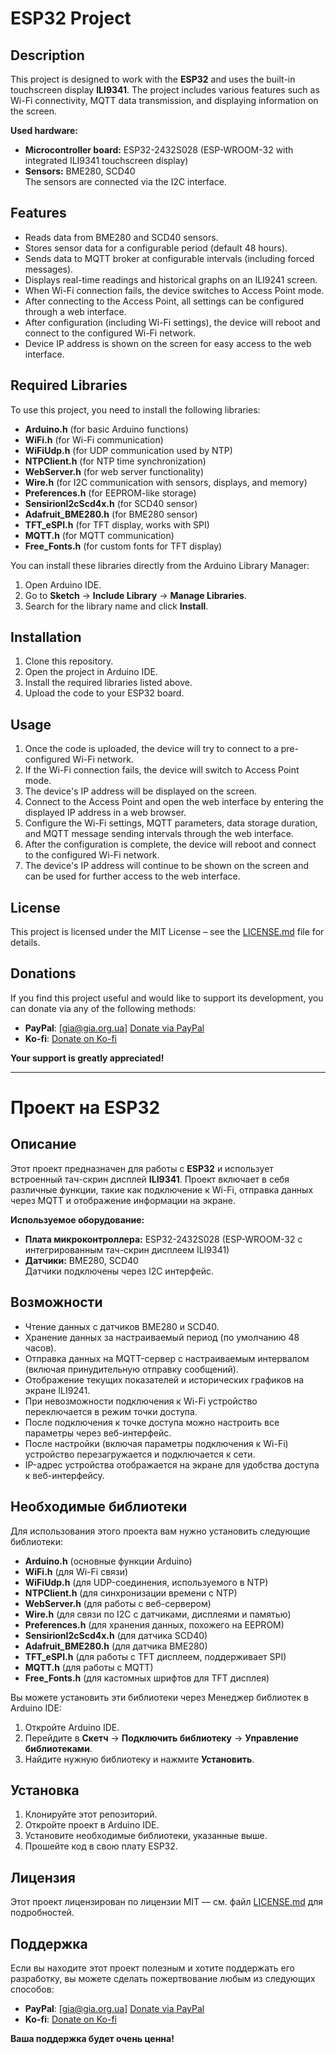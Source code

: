 # ESP32 Project

## Description

This project is designed to work with the **ESP32** and uses the built-in touchscreen display **ILI9341**. The project includes various features such as Wi-Fi connectivity, MQTT data transmission, and displaying information on the screen.

**Used hardware:**
- **Microcontroller board:** ESP32-2432S028 (ESP-WROOM-32 with integrated ILI9341 touchscreen display)
- **Sensors:** BME280, SCD40  
  The sensors are connected via the I2C interface.

## Features
- Reads data from BME280 and SCD40 sensors.
- Stores sensor data for a configurable period (default 48 hours).
- Sends data to MQTT broker at configurable intervals (including forced messages).
- Displays real-time readings and historical graphs on an ILI9241 screen.
- When Wi-Fi connection fails, the device switches to Access Point mode.
- After connecting to the Access Point, all settings can be configured through a web interface.
- After configuration (including Wi-Fi settings), the device will reboot and connect to the configured Wi-Fi network.
- Device IP address is shown on the screen for easy access to the web interface.

## Required Libraries
To use this project, you need to install the following libraries:

- **Arduino.h** (for basic Arduino functions)
- **WiFi.h** (for Wi-Fi communication)
- **WiFiUdp.h** (for UDP communication used by NTP)
- **NTPClient.h** (for NTP time synchronization)
- **WebServer.h** (for web server functionality)
- **Wire.h** (for I2C communication with sensors, displays, and memory)
- **Preferences.h** (for EEPROM-like storage)
- **SensirionI2cScd4x.h** (for SCD40 sensor)
- **Adafruit_BME280.h** (for BME280 sensor)
- **TFT_eSPI.h** (for TFT display, works with SPI)
- **MQTT.h** (for MQTT communication)
- **Free_Fonts.h** (for custom fonts for TFT display)

You can install these libraries directly from the Arduino Library Manager:
1. Open Arduino IDE.
2. Go to **Sketch** → **Include Library** → **Manage Libraries**.
3. Search for the library name and click **Install**.

## Installation
1. Clone this repository.
2. Open the project in Arduino IDE.
3. Install the required libraries listed above.
4. Upload the code to your ESP32 board.

## Usage
1. Once the code is uploaded, the device will try to connect to a pre-configured Wi-Fi network.
2. If the Wi-Fi connection fails, the device will switch to Access Point mode.
3. The device's IP address will be displayed on the screen.
4. Connect to the Access Point and open the web interface by entering the displayed IP address in a web browser.
5. Configure the Wi-Fi settings, MQTT parameters, data storage duration, and MQTT message sending intervals through the web interface.
6. After the configuration is complete, the device will reboot and connect to the configured Wi-Fi network.
7. The device's IP address will continue to be shown on the screen and can be used for further access to the web interface.

## License
This project is licensed under the MIT License – see the [LICENSE.md](LICENSE.md) file for details.

## Donations

If you find this project useful and would like to support its development, you can donate via any of the following methods:

- **PayPal**: [gia@gia.org.ua] [Donate via PayPal](https://www.paypal.me)  
- **Ko-fi**: [Donate on Ko-fi](https://ko-fi.com/igorgimelfarb)  

**Your support is greatly appreciated!**


---

# Проект на ESP32

## Описание

Этот проект предназначен для работы с **ESP32** и использует встроенный тач-скрин дисплей **ILI9341**. Проект включает в себя различные функции, такие как подключение к Wi-Fi, отправка данных через MQTT и отображение информации на экране.

**Используемое оборудование:**
- **Плата микроконтроллера:** ESP32-2432S028 (ESP-WROOM-32 с интегрированным тач-скрин дисплеем ILI9341)
- **Датчики:** BME280, SCD40  
  Датчики подключены через I2C интерфейс.


## Возможности
- Чтение данных с датчиков BME280 и SCD40.
- Хранение данных за настраиваемый период (по умолчанию 48 часов).
- Отправка данных на MQTT-сервер с настраиваемым интервалом (включая принудительную отправку сообщений).
- Отображение текущих показателей и исторических графиков на экране ILI9241.
- При невозможности подключения к Wi-Fi устройство переключается в режим точки доступа.
- После подключения к точке доступа можно настроить все параметры через веб-интерфейс.
- После настройки (включая параметры подключения к Wi-Fi) устройство перезагружается и подключается к сети.
- IP-адрес устройства отображается на экране для удобства доступа к веб-интерфейсу.

## Необходимые библиотеки
Для использования этого проекта вам нужно установить следующие библиотеки:

- **Arduino.h** (основные функции Arduino)
- **WiFi.h** (для Wi-Fi связи)
- **WiFiUdp.h** (для UDP-соединения, используемого в NTP)
- **NTPClient.h** (для синхронизации времени с NTP)
- **WebServer.h** (для работы с веб-сервером)
- **Wire.h** (для связи по I2C с датчиками, дисплеями и памятью)
- **Preferences.h** (для хранения данных, похожего на EEPROM)
- **SensirionI2cScd4x.h** (для датчика SCD40)
- **Adafruit_BME280.h** (для датчика BME280)
- **TFT_eSPI.h** (для работы с TFT дисплеем, поддерживает SPI)
- **MQTT.h** (для работы с MQTT)
- **Free_Fonts.h** (для кастомных шрифтов для TFT дисплея)

Вы можете установить эти библиотеки через Менеджер библиотек в Arduino IDE:
1. Откройте Arduino IDE.
2. Перейдите в **Скетч** → **Подключить библиотеку** → **Управление библиотеками**.
3. Найдите нужную библиотеку и нажмите **Установить**.

## Установка
1. Клонируйте этот репозиторий.
2. Откройте проект в Arduino IDE.
3. Установите необходимые библиотеки, указанные выше.
4. Прошейте код в свою плату ESP32.

## Лицензия
Этот проект лицензирован по лицензии MIT — см. файл [LICENSE.md](LICENSE.md) для подробностей.

##  Поддержка
Если вы находите этот проект полезным и хотите поддержать его разработку, вы можете сделать пожертвование любым из следующих способов:

- **PayPal**: [gia@gia.org.ua] [Donate via PayPal](https://www.paypal.me)  
- **Ko-fi**: [Donate on Ko-fi](https://ko-fi.com/igorgimelfarb)  


**Ваша поддержка будет очень ценна!**
